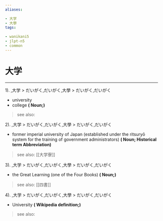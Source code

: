 ```yaml
---
aliases:
    
- 大学
- 大學
tags:
    
- wanikani5
- jlpt-n5
- common
---
```


# 大学
---
1).
,大学 > だいがく,だいがく,大學 > だいがく,だいがく

- university
- college
**( Noun;)**
> see also: 
            
2).
,大学 > だいがく,だいがく,大學 > だいがく,だいがく

- former imperial university of Japan (established under the ritsuryō system for the training of government administrators)
**( Noun; Historical term Abbreviation)**
> see also:  [[大学寮]]
            
3).
,大学 > だいがく,だいがく,大學 > だいがく,だいがく

- the Great Learning (one of the Four Books)
**( Noun;)**
> see also:  [[四書]]
            
4).
,大学 > だいがく,だいがく,大學 > だいがく,だいがく

- University
**( Wikipedia definition;)**
> see also: 
            